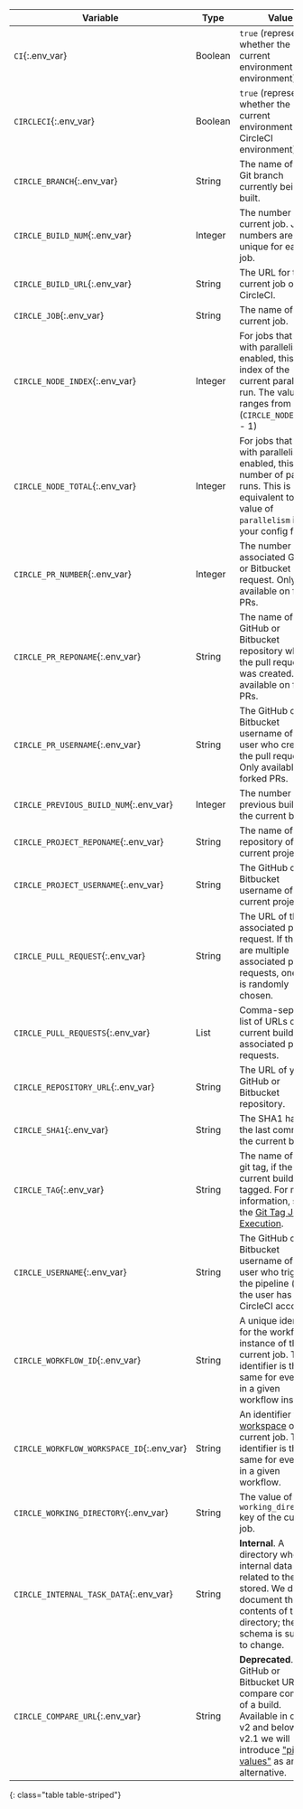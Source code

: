 Variable | Type | Value
---|---|---
`CI`{:.env_var} | Boolean | `true` (represents whether the current environment is a CI environment)
`CIRCLECI`{:.env_var} | Boolean | `true` (represents whether the current environment is a CircleCI environment)
`CIRCLE_BRANCH`{:.env_var} | String | The name of the Git branch currently being built.
`CIRCLE_BUILD_NUM`{:.env_var} | Integer | The number of the current job. Job numbers are unique for each job.
`CIRCLE_BUILD_URL`{:.env_var} | String | The URL for the current job on CircleCI.
`CIRCLE_JOB`{:.env_var} | String | The name of the current job.
`CIRCLE_NODE_INDEX`{:.env_var} | Integer | For jobs that run with parallelism enabled, this is the index of the current parallel run. The value ranges from 0 to (`CIRCLE_NODE_TOTAL` - 1)
`CIRCLE_NODE_TOTAL`{:.env_var} | Integer | For jobs that run with parallelism enabled, this is the number of parallel runs. This is equivalent to the value of `parallelism` in your config file.
`CIRCLE_PR_NUMBER`{:.env_var} | Integer | The number of the associated GitHub or Bitbucket pull request. Only available on forked PRs.
`CIRCLE_PR_REPONAME`{:.env_var} | String | The name of the GitHub or Bitbucket repository where the pull request was created. Only available on forked PRs.
`CIRCLE_PR_USERNAME`{:.env_var} | String | The GitHub or Bitbucket username of the user who created the pull request. Only available on forked PRs.
`CIRCLE_PREVIOUS_BUILD_NUM`{:.env_var} | Integer | The number of previous builds on the current branch.
`CIRCLE_PROJECT_REPONAME`{:.env_var} | String | The name of the repository of the current project.
`CIRCLE_PROJECT_USERNAME`{:.env_var} | String | The GitHub or Bitbucket username of the current project.
`CIRCLE_PULL_REQUEST`{:.env_var} | String | The URL of the associated pull request. If there are multiple associated pull requests, one URL is randomly chosen.
`CIRCLE_PULL_REQUESTS`{:.env_var} | List | Comma-separated list of URLs of the current build's associated pull requests.
`CIRCLE_REPOSITORY_URL`{:.env_var} | String | The URL of your GitHub or Bitbucket repository.
`CIRCLE_SHA1`{:.env_var} | String | The SHA1 hash of the last commit of the current build.
`CIRCLE_TAG`{:.env_var} | String | The name of the git tag, if the current build is tagged. For more information, see the [Git Tag Job Execution]({{site.baseurl}}/2.0/workflows/#executing-workflows-for-a-git-tag).
`CIRCLE_USERNAME`{:.env_var} | String | The GitHub or Bitbucket username of the user who triggered the pipeline (only if the user has a CircleCI account).
`CIRCLE_WORKFLOW_ID`{:.env_var} | String | A unique identifier for the workflow instance of the current job. This identifier is the same for every job in a given workflow instance.
`CIRCLE_WORKFLOW_WORKSPACE_ID`{:.env_var} | String | An identifier for the [workspace]({{site.baseurl}}/2.0/glossary/#workspace) of the current job. This identifier is the same for every job in a given workflow.
`CIRCLE_WORKING_DIRECTORY`{:.env_var} | String | The value of the `working_directory` key of the current job.
`CIRCLE_INTERNAL_TASK_DATA`{:.env_var} | String | **Internal**. A directory where internal data related to the job is stored. We do not document the contents of this directory; the data schema is subject to change.
`CIRCLE_COMPARE_URL`{:.env_var} | String | **Deprecated**. The GitHub or Bitbucket URL to compare commits of a build. Available in config v2 and below. For v2.1 we will introduce ["pipeline values"]({{site.baseurl}}/2.0/pipeline-variables/) as an alternative.
{: class="table table-striped"}